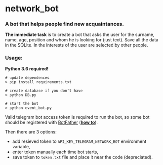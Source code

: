 # network_bot

### A bot that helps people find new acquaintances. 

**The immediate task** is to create a bot that asks the user for the surname, name, age, position and whom he is looking for (just text).
Save all the data in the SQLite. In the interests of the user are selected by other people.

### Usage:
**Python 3.6 required!**
```shell
# update dependences
> pip install requirements.txt

# create database if you don't have
> python DB.py

# start the bot
> python event_bot.py
```
Valid telegram bot access token is required to run the bot, so some bot should be registered with [BotFather](https://telegram.me/botfather) (**[how to](https://core.telegram.org/bots#3-how-do-i-create-a-bot)**).

Then there are 3 options:

* add resieved token to `API_KEY_TELEGRAM_NETWORK_BOT` environment variable,
* enter token manually each time bot starts,
* save token to `token.txt` file and place it near the code (depreciated). 

